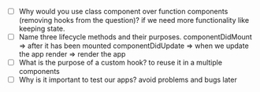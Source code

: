 - [ ] Why would you use class component over function components (removing hooks from the question)?
      if we need more functionality like keeping state.
- [ ] Name three lifecycle methods and their purposes.
      componentDidMount => after it has been mounted
      componentDidUpdate => when we update the app
      render => render the app
- [ ] What is the purpose of a custom hook?
      to reuse it in a multiple components
- [ ] Why is it important to test our apps?
      avoid problems and bugs later
